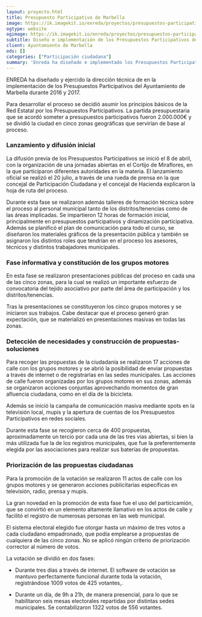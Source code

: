 ```yaml
---
layout: proyecto.html
title: Presupuesto Participativo de Marbella
image: https://ik.imagekit.io/enreda/proyectos/presupuestos-participativos-marbella.png?updatedAt=1700671436154
ogtype: website
ogimage: https://ik.imagekit.io/enreda/proyectos/presupuestos-participativos-marbella.png?updatedAt=1700671436154
subtitle: Diseño e implementación de los Presupuestos Participativos del Ayuntamiento de Marbella
client: Ayuntamiento de Marbella
ods: []
categories: ["Participación ciudadana"]
summary: 'Enreda ha diseñado e implementado los Presupuestos Participativos del Ayuntamiento de Marbella durante dos años.'
---
```


ENREDA ha diseñado y ejercido la dirección técnica de en la implementación de los Presupuestos Participativos del Ayuntamiento de Marbella durante 2016 y 2017. 

Para desarrollar el proceso se decidió asumir los principios básicos de la Red Estatal por los Presupuestos Participativos. La partida presupuestaria que se acordó someter a presupuestos participativos fueron 2.000.000€ y se dividió la ciudad en cinco zonas geográficas que servirían de base al proceso.

### Lanzamiento y difusión inicial

La difusión previa de los Presupuestos Participativos se inició el 8 de abril, con la organización de una jornadas abiertas en el Cortijo de Miraflores, en la que participaron diferentes autoridades en la materia. El lanzamiento oficial se realizó el 20 julio, a través de una rueda de prensa en la que concejal de Participación Ciudadana y el concejal de Hacienda explicaron la hoja de ruta del proceso.

Durante esta fase se realizaron además talleres de formación técnica sobre el proceso al personal municipal tanto de los distritos/tenencias como de las áreas implicadas. Se impartieron 12 horas de formación inicial, principalmente en presupuestos participativos y dinamización participativa. Además se planificó el plan de comunicación para todo el curso, se diseñaron los materiales gráficos de la presentación pública y también se asignaron los distintos roles que tendrían en el proceso los asesores, técnicos y distintos trabajadores municipales.    

### Fase informativa y constitución de los grupos motores

En esta fase se realizaron presentaciones públicas del proceso en cada una de las cinco zonas, para la cual se realizó un importante esfuerzo de convocatoria del tejido asociativo por parte del área de participación y los distritos/tenencias.

Tras la presentaciones se constituyeron los cinco grupos motores y se iniciaron sus trabajos. Cabe destacar que el proceso generó gran expectación, que se materializó en presentaciones masivas en todas las zonas.

### Detección de necesidades y construcción de propuestas-soluciones

Para recoger las propuestas de la ciudadanía se realizaron 17 acciones de calle con los grupos motores y se abrió la posibilidad de enviar propuestas a través de internet o de registrarlas en las sedes municipales. Las acciones de calle fueron organizadas por los grupos motores en sus zonas, además se organizaron acciones conjuntas aprovechando momentos de gran afluencia ciudadana, como en el día de la bicicleta.

Además se inició la campaña de comunicación masiva  mediante spots en la televisión local, mupis y la apertura de cuentas de los Presupuestos Participativos en redes sociales.

Durante esta fase se recogieron cerca de 400 propuestas, aproximadamente un tercio por cada una de las tres vías abiertas, si bien la más utilizada fue la de los registros municipales, que fue la preferentemente elegida por las asociaciones para realizar sus baterías de propuestas.

### Priorización de las propuestas ciudadanas

Para la promoción de la votación se realizaron 11 actos de calle con los grupos motores y se generaron acciones publicitarias específicas en televisión, radio, prensa y mupis.

La gran novedad en la promoción de esta fase fue el uso del particicamión, que se convirtió en un elemento altamente llamativo en los actos de calle y facilitó el registro de numerosas personas en las web municipal. 

El sistema electoral elegido fue otorgar hasta un máximo de tres votos a cada ciudadano empadronado, que podía emplearse a propuestas de cualquiera de las cinco zonas. No se aplicó ningún criterio de priorización corrector al número de votos.

La votación se dividió en dos fases:

* Durante tres días a través de internet. El software de votación se mantuvo perfectamente funcional durante toda la votación, registrándose 1009 votos de 425 votantes,.

* Durante un día, de 9h a 21h,  de manera presencial, para lo que se habilitaron seis mesas electorales repartidas por distintas sedes municipales. Se contabilizaron 1322 votos de 556 votantes. 